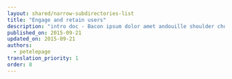 ```yaml
---
layout: shared/narrow-subdirectories-list
title: "Engage and retain users"
description: "intro doc - Bacon ipsum dolor amet andouille shoulder chuck, prosciutto ball tip doner tail turkey. Alcatra chicken pork, turducken boudin beef ribs cupim pork loin biltong filet mignon strip steak. Landjaeger brisket chuck pork loin venison fatback biltong leberkas meatball, frankfurter andouille ground round sirloin porchetta. Turducken ribeye porchetta chuck strip steak leberkas sausage flank sirloin tail swine bacon pig ham hock."
published_on: 2015-09-21
updated_on: 2015-09-21
authors:
  - petelepage
translation_priority: 1
order: 8
---
```




